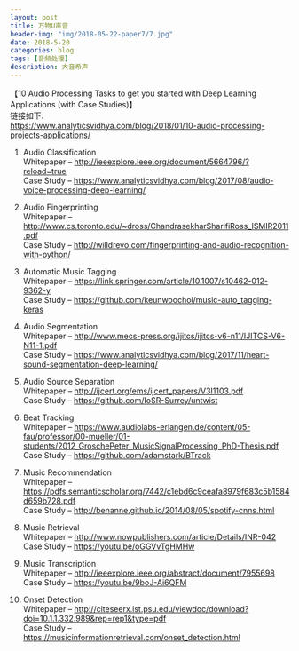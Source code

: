 ```yaml
---
layout: post
title: 万物U声音
header-img: "img/2018-05-22-paper7/7.jpg"
date: 2018-5-20
categories: blog
tags: [音频处理]
description: 大音希声
---
```



【10 Audio Processing Tasks to get you started with Deep Learning Applications (with Case Studies)】<br>
 链接如下:<br>
 https://www.analyticsvidhya.com/blog/2018/01/10-audio-processing-projects-applications/<br>

1. Audio Classification<br>
Whitepaper – http://ieeexplore.ieee.org/document/5664796/?reload=true<br>
Case Study – https://www.analyticsvidhya.com/blog/2017/08/audio-voice-processing-deep-learning/<br>

 
2. Audio Fingerprinting<br>
Whitepaper – http://www.cs.toronto.edu/~dross/ChandrasekharSharifiRoss_ISMIR2011.pdf<br>
Case Study – http://willdrevo.com/fingerprinting-and-audio-recognition-with-python/<br>

 
3. Automatic Music Tagging<br>
Whitepaper – https://link.springer.com/article/10.1007/s10462-012-9362-y<br>
Case Study – https://github.com/keunwoochoi/music-auto_tagging-keras<br>

 
4. Audio Segmentation<br>
Whitepaper – http://www.mecs-press.org/ijitcs/ijitcs-v6-n11/IJITCS-V6-N11-1.pdf<br>
Case Study – https://www.analyticsvidhya.com/blog/2017/11/heart-sound-segmentation-deep-learning/<br>

 
5. Audio Source Separation<br>
Whitepaper – http://ijcert.org/ems/ijcert_papers/V3I1103.pdf<br>
Case Study – https://github.com/IoSR-Surrey/untwist<br>

 
6. Beat Tracking<br>
Whitepaper – https://www.audiolabs-erlangen.de/content/05-fau/professor/00-mueller/01-students/2012_GroschePeter_MusicSignalProcessing_PhD-Thesis.pdf<br>
Case Study – https://github.com/adamstark/BTrack<br>
 

7. Music Recommendation<br>
Whitepaper – https://pdfs.semanticscholar.org/7442/c1ebd6c9ceafa8979f683c5b1584d659b728.pdf<br>
Case Study – http://benanne.github.io/2014/08/05/spotify-cnns.html<br>

 
8. Music Retrieval<br>
Whitepaper – http://www.nowpublishers.com/article/Details/INR-042<br>
Case Study – https://youtu.be/oGGVvTgHMHw<br>

 
9. Music Transcription<br>
Whitepaper – http://ieeexplore.ieee.org/abstract/document/7955698<br>
Case Study – https://youtu.be/9boJ-Ai6QFM<br>

 
10. Onset Detection<br>
Whitepaper – http://citeseerx.ist.psu.edu/viewdoc/download?doi=10.1.1.332.989&rep=rep1&type=pdf<br>
Case Study – https://musicinformationretrieval.com/onset_detection.html<br>